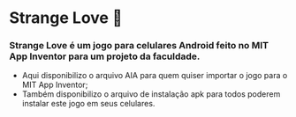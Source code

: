 # Strange Love :revolving_hearts:
### Strange Love é um jogo para celulares Android feito no MIT App Inventor para um projeto da faculdade.
- Aqui disponibilizo o arquivo AIA para quem quiser importar o jogo para o MIT App Inventor;
- Também disponibilizo o arquivo de instalação apk para todos poderem instalar este jogo em seus celulares.
